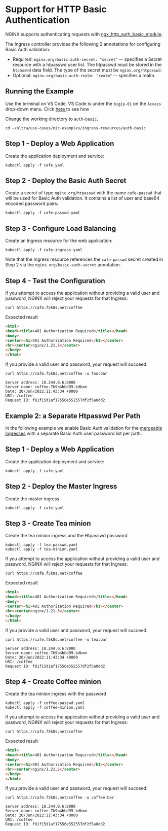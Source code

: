 # Support for HTTP Basic Authentication

NGINX supports authenticating requests with [ngx_http_auth_basic_module](https://nginx.org/en/docs/http/ngx_http_auth_basic_module.html).

The Ingress controller provides the following 2 annotations for configuring Basic Auth validation:

* Required: ```nginx.org/basic-auth-secret: "secret"``` -- specifies a Secret resource with a htpasswd user list. The htpasswd must be stored in the `htpasswd` data field. The type of the secret must be `nginx.org/htpasswd`.
* Optional: ```nginx.org/basic-auth-realm: "realm"``` -- specifies a realm.

## Running the Example

Use the terminal on VS Code. VS Code is under the `bigip-01` on the `Access` drop-down menu. Click <a href="https://raw.githubusercontent.com/F5EMEA/oltra/main/vscode.png"> here </a> to see how 

Change the working directory to `auth-basic`.
```
cd ~/oltra/use-cases/nic-examples/ingress-resources/auth-basic
```

## Step 1 - Deploy a Web Application

Create the application deployment and service:
  ```
  kubectl apply -f cafe.yaml
  ```

## Step 2 - Deploy the Basic Auth Secret

Create a secret of type `nginx.org/htpasswd` with the name `cafe-passwd` that will be used for Basic Auth validation. It contains a list of user and base64 encoded password pairs:
  ```
  kubectl apply -f cafe-passwd.yaml
  ```

## Step 3 - Configure Load Balancing

Create an Ingress resource for the web application:
  ```
  kubectl apply -f cafe-ingress.yaml
  ```

Note that the Ingress resource references the `cafe-passwd` secret created in Step 2 via the `nginx.org/basic-auth-secret` annotation.


## Step 4 - Test the Configuration

If you attempt to access the application without providing a valid user and password, NGINX will reject your requests for that Ingress:
  ```
  curl https://cafe.f5k8s.net/coffee
  ```

Expected result
```html
<html>
<head><title>401 Authorization Required</title></head>
<body>
<center><h1>401 Authorization Required</h1></center>
<hr><center>nginx/1.21.5</center>
</body>
</html>
```

If you provide a valid user and password, your request will succeed:
```
curl https://cafe.f5k8s.net/coffee -u foo:bar
```

```
Server address: 10.244.0.6:8080
Server name: coffee-7b9b4bbd99-bdbxm
Date: 20/Jun/2022:11:43:34 +0000
URI: /coffee
Request ID: f91f15d1af17556e552557df2f5a0dd2
```


## Example 2: a Separate Htpasswd Per Path

In the following example we enable Basic Auth validation for the [mergeable Ingresses](../mergeable-ingress-types) with a separate Basic Auth user:password list per path:

## Step 1 - Deploy a Web Application

Create the application deployment and service:
  ```
  kubectl apply -f cafe.yaml
  ```

## Step 2 - Deploy the Master Ingress

Create the master ingress
  ```
  kubectl apply -f cafe.yaml
  ```

## Step 3 - Create Tea minion

Create the tea minion ingress and the Htpasswd password
  ```
  kubectl apply -f tea-passwd.yaml
  kubectl apply -f tea-minion.yaml
  ```


If you attempt to access the application without providing a valid user and password, NGINX will reject your requests for that Ingress:
  ```
  curl https://cafe.f5k8s.net/coffee
  ```

Expected result
  ```html
  <html>
  <head><title>401 Authorization Required</title></head>
  <body>
  <center><h1>401 Authorization Required</h1></center>
  <hr><center>nginx/1.21.5</center>
  </body>
  </html>
```

If you provide a valid user and password, your request will succeed:
```
curl https://cafe.f5k8s.net/coffee -u tea:bar
```

```
Server address: 10.244.0.6:8080
Server name: coffee-7b9b4bbd99-bdbxm
Date: 20/Jun/2022:11:43:34 +0000
URI: /coffee
Request ID: f91f15d1af17556e552557df2f5a0dd2
```

## Step 4 - Create Coffee minion

Create the tea minion ingress with the password
  ```
  kubectl apply -f coffee-passwd.yaml
  kubectl apply -f coffee-minion.yaml
  ```



If you attempt to access the application without providing a valid user and password, NGINX will reject your requests for that Ingress:
  ```
  curl https://cafe.f5k8s.net/coffee
  ```

Expected result
  ```html
  <html>
  <head><title>401 Authorization Required</title></head>
  <body>
  <center><h1>401 Authorization Required</h1></center>
  <hr><center>nginx/1.21.5</center>
  </body>
  </html>
```

If you provide a valid user and password, your request will succeed:
```
curl https://cafe.f5k8s.net/coffee -u coffee:bar
```

```
Server address: 10.244.0.6:8080
Server name: coffee-7b9b4bbd99-bdbxm
Date: 20/Jun/2022:11:43:34 +0000
URI: /coffee
Request ID: f91f15d1af17556e552557df2f5a0dd2
```


